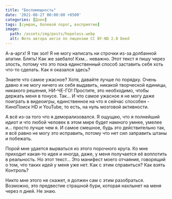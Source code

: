 ```yaml
---
title: "Беспомощность"
date: '2021-08-27 00:00:00 +0500'
categories: [Дзен]
tags: [сумрак, болевой порог, восприятие]
image: 
  path: /assets/img/posts/hopeless.webp
  alt: Фото автора aerie по лицензии CC BY-ND 2.0 Deed
---
```


А-а-аргх! Я так зол! Я не могу написать ни строчки из-за долбанной апатии. Блять! Как же заебало! Кхм... неважно. Этот текст я пишу через злость, потому что это пока единственный способ заставить себя хоть что-то сделать. Как я оказался здесь?

Знаете что самое ужасное? Хотя, давайте лучше по порядку. Очень давно я не могу ничего их себя выдавить, никакой творческой единицы, никакого решения, НИ-ЧЕ-ГО! Простите, это необходимо, чтобы держать меня в тонусе. Так... И что самое ужасное я не могу даже поиграть в видеоигры, единственное на что я сейчас способен - КиноПоиск HD и YouTube, то есть, на нуль мозговой активности.

А всё из-за того что я деморализовался. Я ощущаю, что я полнейший идиот и что любой человек в этом мире будет намного умнее, умелее и... просто лучше чем я. И самое смешное, будь это действительно так, я всё равно не могу это исправить, потому что нет сил заправить штаны и побежать.

Порой мне удается вырваться из этого порочного круга. Ко мне приходит какая-то идея и иногда, даже, у меня получается её воплотить в реальность. Но этот текст... Это манифест моего отчаяния, говорящий о том, что таких идей у меня уже нет. Как с этим справиться? Как взять Контроль?

Никто мне этого не скажет, я должен сам с этим разобраться. Возможно, это предвестие страшной бури, которая нахлынет на меня через n дней. Не знаю.
